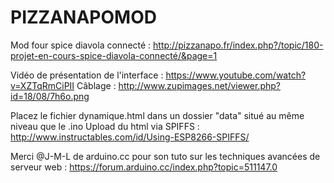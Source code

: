 # PIZZANAPOMOD
Mod four spice diavola connecté : http://pizzanapo.fr/index.php?/topic/180-projet-en-cours-spice-diavola-connecté/&page=1

Vidéo de présentation de l'interface : https://www.youtube.com/watch?v=XZTqRmCiPII
Câblage : http://www.zupimages.net/viewer.php?id=18/08/7h6o.png

Placez le fichier dynamique.html dans un dossier "data" situé au même niveau que le .ino
Upload du html via SPIFFS : http://www.instructables.com/id/Using-ESP8266-SPIFFS/



Merci @J-M-L de arduino.cc pour son tuto sur les techniques avancées de serveur web : https://forum.arduino.cc/index.php?topic=511147.0
                                                                                                                             
